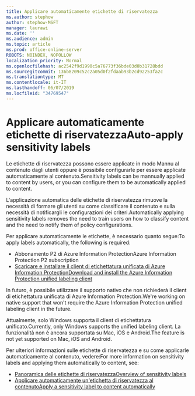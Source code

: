 ```yaml
---
title: Applicare automaticamente etichette di riservatezza
ms.author: stephow
author: stephow-MSFT
manager: laurawi
ms.date: ''
ms.audience: admin
ms.topic: article
ms.prod: office-online-server
ROBOTS: NOINDEX, NOFOLLOW
localization_priority: Normal
ms.openlocfilehash: ac2542f9d1990c5a76773f36bde03d0b31728bdd
ms.sourcegitcommit: 136b8209c52c2a05d0f2fdaab93b2cd92253fa2c
ms.translationtype: MT
ms.contentlocale: it-IT
ms.lasthandoff: 06/07/2019
ms.locfileid: "34769547"
---
```

# <a name="auto-apply-sensitivity-labels"></a><span data-ttu-id="1b25f-102">Applicare automaticamente etichette di riservatezza</span><span class="sxs-lookup"><span data-stu-id="1b25f-102">Auto-apply sensitivity labels</span></span>

<span data-ttu-id="1b25f-103">Le etichette di riservatezza possono essere applicate in modo Mannu al contenuto dagli utenti oppure è possibile configurarle per essere applicate automaticamente al contenuto.</span><span class="sxs-lookup"><span data-stu-id="1b25f-103">Sensitivity labels can be mannually applied to content by users, or you can configure them to be automatically applied to content.</span></span>

<span data-ttu-id="1b25f-104">L'applicazione automatica delle etichette di riservatezza rimuove la necessità di formare gli utenti su come classificare il contenuto e sulla necessità di notificargli le configurazioni dei criteri.</span><span class="sxs-lookup"><span data-stu-id="1b25f-104">Automatically applying sensitivity labels removes the need to train users on how to classify content and the need to notify them of policy configurations.</span></span>

<span data-ttu-id="1b25f-105">Per applicare automaticamente le etichette, è necessario quanto segue:</span><span class="sxs-lookup"><span data-stu-id="1b25f-105">To apply labels automatically, the following is required:</span></span>

- <span data-ttu-id="1b25f-106">Abbonamento P2 di Azure Information Protection</span><span class="sxs-lookup"><span data-stu-id="1b25f-106">Azure Information Protection P2 subscription</span></span>
- [<span data-ttu-id="1b25f-107">Scaricare e installare il client di etichettatura unificata di Azure Information Protection</span><span class="sxs-lookup"><span data-stu-id="1b25f-107">Download and install the Azure Information Protection unified labeling client</span></span>](https://docs.microsoft.com/azure/information-protection/rms-client/install-unifiedlabelingclient-app)

<span data-ttu-id="1b25f-108">In futuro, è possibile utilizzare il supporto nativo che non richiederà il client di etichettatura unificata di Azure Information Protection.</span><span class="sxs-lookup"><span data-stu-id="1b25f-108">We're working on native support that won't require the Azure Information Protection unified labeling client in the future.</span></span>

<span data-ttu-id="1b25f-109">Attualmente, solo Windows supporta il client di etichettatura unificato.</span><span class="sxs-lookup"><span data-stu-id="1b25f-109">Currently, only Windows supports the unified labeling client.</span></span>  <span data-ttu-id="1b25f-110">La funzionalità non è ancora supportata su Mac, iOS e Android.</span><span class="sxs-lookup"><span data-stu-id="1b25f-110">The feature is not yet supported on Mac, iOS and Android.</span></span>

<span data-ttu-id="1b25f-111">Per ulteriori informazioni sulle etichette di riservatezza e su come applicarle automaticamente al contenuto, vedere:</span><span class="sxs-lookup"><span data-stu-id="1b25f-111">For more information on sensitivity labels and applying them automatically to content,  see:</span></span>

- [<span data-ttu-id="1b25f-112">Panoramica delle etichette di riservatezza</span><span class="sxs-lookup"><span data-stu-id="1b25f-112">Overview of sensitivity labels</span></span>](https://docs.microsoft.com/office365/securitycompliance/sensitivity-labels)
- [<span data-ttu-id="1b25f-113">Applicare automaticamente un'etichetta di riservatezza al contenuto</span><span class="sxs-lookup"><span data-stu-id="1b25f-113">Apply a sensitivity label to content automatically</span></span>](https://docs.microsoft.com/office365/securitycompliance/apply_sensitivity_label_automatically)